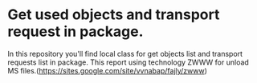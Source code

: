 # Get used objects and transport request in package.

In this repository you'll find local class for get objects list and transport requests list in package.
This report using technology ZWWW for unload MS files.(https://sites.google.com/site/vvnabap/fajly/zwww)
